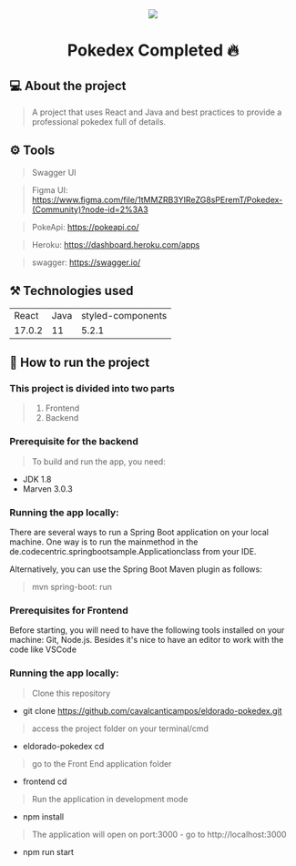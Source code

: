 <div align="center">
<img src="https://user-images.githubusercontent.com/76417647/132260388-e083ce53-1cbe-4a69-9423-d09397d03475.png"/>
  
</div>

<div align="center">

 # Pokedex Completed 🔥
  
</div>




## 💻 About the project

> A project that uses React and Java and best practices to provide a professional pokedex full of details.

## ⚙️ Tools

 > Swagger UI
 
 > Figma UI: https://www.figma.com/file/1tMMZRB3YIReZG8sPEremT/Pokedex-(Community)?node-id=2%3A3
 
 > PokeApi: https://pokeapi.co/
 
 > Heroku: https://dashboard.heroku.com/apps
 
 > swagger: https://swagger.io/

## ⚒️ Technologies used

<table>
  
  <tr>
    <td> React</td>
      <td> Java</td>
    <td>styled-components</td>
  </tr>
  <tr>
    <td>17.0.2</td>
     <td>11</td>
    <td>5.2.1</td>
    </tr>
  </table>
  
 
  
 ## 🚀 How to run the project
 
 ### This project is divided into two parts
 
   > 1. Frontend
   > 2. Backend

### Prerequisite for the backend

> To build and run the app, you need:
 
   * JDK 1.8
   * Marven 3.0.3
   
### Running the app locally:
  
  There are several ways to run a Spring Boot application on your local machine. One way is to run the mainmethod in the de.codecentric.springbootsample.Applicationclass from your IDE.

Alternatively, you can use the Spring Boot Maven plugin as follows:

  > mvn spring-boot: run

### Prerequisites for Frontend

Before starting, you will need to have the following tools installed on your machine: Git, Node.js. Besides it's nice to have an editor to work with the code like VSCode

 ### Running the app locally:

 > Clone this repository
 
 * git clone https://github.com/cavalcanticampos/eldorado-pokedex.git
  
 > access the project folder on your terminal/cmd
 * eldorado-pokedex cd

  > go to the Front End application folder
 * frontend cd

> Run the application in development mode
 * npm install


> The application will open on port:3000 - go to http://localhost:3000
 * npm run start
